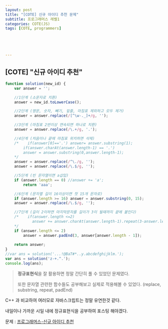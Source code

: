 ```yaml
---
layout: post
title: "[COTE] 신규 아이디 추천 문제"
subtitle: 프로그래머스 레벨1
categories: COTE(JS)
tags: [COTE, programmers]





---
```




## [COTE] "신규 아이디 추천"

```javascript
function solution(new_id) {
    var answer = '';

    //1단계 (소문자로 치환)
    answer = new_id.toLowerCase();

    //2단계 (영문, 숫자, 빼기, 밑줄, 마침표 제외하고 모두 제거)
    answer = answer.replace(/[^\w-._]+/g, '');

    //3단계 (마침표 2번이상 연속되면 하나로 치환)
    answer = answer.replace(/\.+/g, '.');

    //4단계 (처음이나 끝에 마침표 위치하면 삭제)
    /*    if(answer[0]=='.') answer= answer.substring(1);
        if(answer.charAt(answer.length-1) == '.')
        answer = answer.substring(0,answer.length-1);
    */
    answer = answer.replace(/^\./g, '');
    answer = answer.replace(/\.$/g, '');

    //5단계 (빈 문자열이면 a삽입)
    if (answer.length == 0) //answer += 'a';
        return 'aaa';

    //6단계 (문자열 길이 16이상이면 첫 15개 문자로)
    if (answer.length >= 16) answer = answer.substring(0, 15);
    answer = answer.replace(/\.$/g, '');

    //7단계 (길이 2이하면 마지막문자를 길이가 3이 될때까지 끝에 붙인다)
    /*    if(answer.length <=2)
            answer += answer.charAt(answer.length-1).repeat(3-answer.length);
    */
    if (answer.length <= 2)
        answer = answer.padEnd(3, answer[answer.length - 1]);
    
    return answer;
}
//var ans = solution('...!@BaT#*..y.abcdefghijklm.');
var ans = solution('z-+.^.');
console.log(ans);
```



> **정규표현식**을 잘 활용하면 정말 간단히 풀 수 있었던 문제였다.
>
> 또한 문자열 관련한 함수들도 공부해보고 실제로 적용해볼 수 있었다. (replace, substring, repeat, padEnd)



C++ 과 비교하여 여러모로 자바스크립트는 정말 유연한것 같다.

내일이나 가까운 시일 내에 정규표현식을 공부하여 포스팅 해야겠다.



문제 : [프로그래머스-신규 아이디 추천](https://programmers.co.kr/learn/courses/30/lessons/72410?language=javascript)

